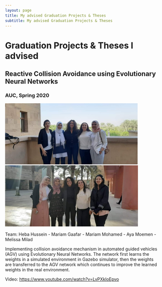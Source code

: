 ```yaml
---
layout: page
title: My advised Graduation Projects & Theses
subtitle: My advised Graduation Projects & Theses
---
```


# Graduation Projects & Theses I advised

## Reactive Collision Avoidance using Evolutionary Neural Networks

### AUC, Spring 2020
<img src="GPs/AUC20-GANN_Car_1.jpeg" height="200">
<img src="GPs/AUC20-GANN_Car_2.jpeg" height="200">

Team: Heba Hussein - Mariam Gaafar - Mariam Mohamed - Aya Moemen - Melissa Milad


Implementing collision avoidance mechanism in automated guided vehicles (AGV) using Evolutionary Neural Networks. The network first learns the weights in a simulated environment in Gazebo simulator, then the weights are transferred to the AGV network which continues to improve the learned weights in the real environment. 

Video: https://www.youtube.com/watch?v=LvPXkloEpvo 
